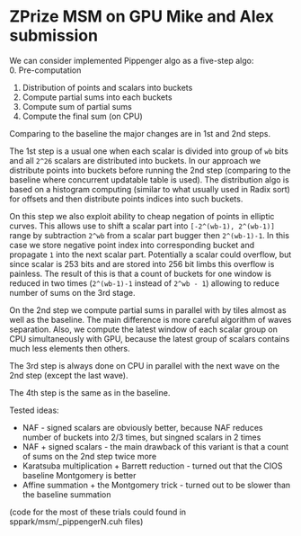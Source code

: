 # ZPrize MSM on GPU Mike and Alex submission

We can consider implemented Pippenger algo as a five-step algo:  
0. Pre-computation
1. Distribution of points and scalars into buckets
2. Compute partial sums into each buckets
3. Compute sum of partial sums
4. Compute the final sum (on CPU)

Comparing to the baseline the major changes are in 1st and 2nd steps.    

The 1st step is a usual one when each scalar is divided into group of `wb` bits and all `2^26` scalars are distributed into buckets. In our approach we distribute points into buckets before running the 2nd step (comparing to the baseline where concurrent updatable table is used). The distribution algo is based on a histogram computing (similar to what usually used in Radix sort) for offsets and then distribute points indices into such buckets.  

On this step we also exploit ability to cheap negation of points in elliptic curves. This allows use to shift a scalar part into `[-2^(wb-1), 2^(wb-1)]` range by subtraction `2^wb` from a scalar part bugger then `2^(wb-1)-1`. In this case we store negative point index into corresponding bucket and propagate `1` into the next scalar part. Potentially a scalar could overflow, but since scalar is 253 bits and are stored into 256 bit limbs this overflow is painless. The result of this is that a count of buckets for one window is reduced in two times (`2^(wb-1)-1` instead of `2^wb - 1`) allowing to reduce number of sums on the 3rd stage.  

On the 2nd step we compute partial sums in parallel with by tiles almost as well as the baseline. The main difference is more careful algorithm of waves separation. Also, we compute the latest window of each scalar group on CPU simultaneously with GPU, because the latest group of scalars contains much less elements then others.  

The 3rd step is always done on CPU in parallel with the next wave on the 2nd step (except the last wave).  

The 4th step is the same as in the baseline.

Tested ideas:
 - NAF - signed scalars are obviously better, because NAF reduces number of buckets into 2/3 times, but singned scalars in 2 times
 - NAF + signed scalars - the main drawback of this variant is that a count of sums on the 2nd step twice more
 - Karatsuba multiplication + Barrett reduction - turned out that the CIOS baseline Montgomery is better
 - Affine summation + the Montgomery trick - turned out to be slower than the baseline summation
 
(code for the most of these trials could found in sppark/msm/_pippengerN.cuh files)
